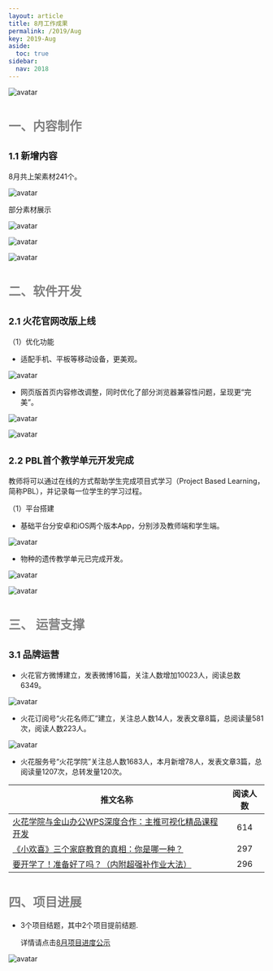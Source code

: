 ```yaml
---
layout: article
title: 8月工作成果
permalink: /2019/Aug
key: 2019-Aug
aside:
  toc: true
sidebar:
  nav: 2018
---
```


<bro/><bro/>

![avatar](images/20190878.png)

# <font size="5" color="gray">一、内容制作</font>

## <font size="4" >1.1 新增内容</font>

8月共上架素材241个。

![avatar](images/201908010101.png)

部分素材展示

![avatar](images/20190802.png)

![avatar](images/20190803.png)

![avatar](images/20190804.png)

# <font size="5" color="gray">二、软件开发</font>

## <font size="4" >2.1 火花官网改版上线</font>

（1）优化功能

- 适配手机、平板等移动设备，更美观。

![avatar](images/20190805.png)

- 网页版首页内容修改调整，同时优化了部分浏览器兼容性问题，呈现更“完美”。

![avatar](images/20190806.png)

![avatar](images/20190807.png)

## <font size="4" >2.2 PBL首个教学单元开发完成</font>

教师将可以通过在线的方式帮助学生完成项目式学习（Project Based Learning，简称PBL），并记录每一位学生的学习过程。

（1）平台搭建

- 基础平台分安卓和iOS两个版本App，分别涉及教师端和学生端。

![avatar](images/20190808.png)

- 物种的遗传教学单元已完成开发。

![avatar](images/20190809.png)

![avatar](images/20190810.png)

# <font size="5" color="gray">三、	运营支撑</font>

## <font size="4" >3.1 品牌运营</font>

- 火花官方微博建立，发表微博16篇，关注人数增加10023人，阅读总数6349。

![avatar](images/20190830.png)

- 火花订阅号“火花名师汇”建立，关注总人数14人，发表文章8篇，总阅读量581次，阅读人数223人。

![avatar](images/20190929.png)

- 火花服务号“火花学院”关注总人数1683人，本月新增78人，发表文章3篇，总阅读量1207次，总转发量120次。

| 推文名称 |  阅读人数  | 
|-------------|:------:|
[火花学院与金山办公WPS深度合作：主推可视化精品课程开发](https://mp.weixin.qq.com/s/x0p9CsNpwHwNLNZPkr7pBA)|	614|
[《小欢喜》三个家庭教育的真相：你是哪一种？](https://mp.weixin.qq.com/s/3JmBIVlsxNb4NcWDWnCcnA)|	297|
[要开学了！准备好了吗？（内附超强补作业大法）](https://mp.weixin.qq.com/s/IsGzvF3TGWAUnWDpdmm_mg)|	296|

# <font size="5" color="gray">四、项目进展</font>

- 3个项目结题，其中2个项目提前结题.
  
  详情请点击[8月项目进度公示](https://xiyue-team.github.io/doc_monthlyreport/project/Aug)
 
![avatar](images/20190833.png)




